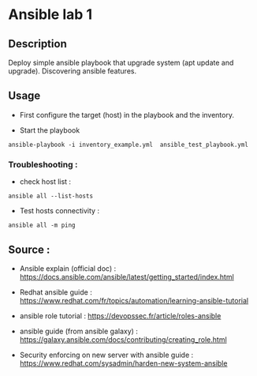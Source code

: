 # Ansible lab 1

## Description 

Deploy simple ansible playbook that upgrade system (apt update and upgrade). Discovering ansible features.

## Usage 

- First configure the target (host) in the playbook and the inventory.

- Start the playbook
```
ansible-playbook -i inventory_example.yml  ansible_test_playbook.yml
```

### Troubleshooting : 

- check host list :
```
ansible all --list-hosts
```

- Test hosts connectivity :
```
ansible all -m ping
```


## Source :

- Ansible explain (official doc) : https://docs.ansible.com/ansible/latest/getting_started/index.html

- Redhat ansible guide : https://www.redhat.com/fr/topics/automation/learning-ansible-tutorial

- ansible role tutorial : https://devopssec.fr/article/roles-ansible

- ansible guide (from ansible galaxy) : https://galaxy.ansible.com/docs/contributing/creating_role.html

- Security enforcing on new server with ansible guide : https://www.redhat.com/sysadmin/harden-new-system-ansible